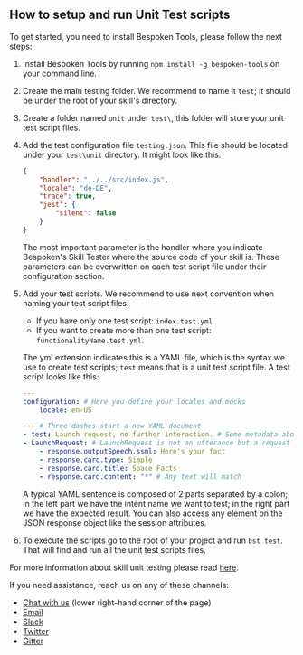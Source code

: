 ## **How to setup and run Unit Test scripts**
To get started, you need to install Bespoken Tools, please follow the next steps:
1. Install Bespoken Tools by running `npm install -g bespoken-tools` on your command line.
2. Create the main testing folder. We recommend to name it `test`; it should be under the root of your skill's directory.
3. Create a folder named `unit` under `test\`, this folder will store your unit test script files.  
4. Add the test configuration file `testing.json`. This file should be located under your `test\unit` directory. It might look like this:
    ```JSON
    {
        "handler": "../../src/index.js",
        "locale": "de-DE",
        "trace": true,
        "jest": {
            "silent": false
        }
    }
    ```
    The most important parameter is the handler where you indicate Bespoken's Skill Tester where the source code of your skill is. These parameters can be overwritten on each test script file under their configuration section.
5. Add your test scripts. We recommend to use next convention when naming your test script files:
     * If you have only one test script: `index.test.yml`
     * If you want to create more than one test script: `functionalityName.test.yml`. 
     
     The yml extension indicates this is a YAML file, which is the syntax we use to create test scripts; `test` means that is a unit test script file. A test script looks like this:
    ```YAML
    ---
    configuration: # Here you define your locales and mocks
        locale: en-US

    --- # Three dashes start a new YAML document
    - test: Launch request, no further interaction. # Some metadata about this test sequence
    - LaunchRequest: # LaunchRequest is not an utterance but a request type and reserved word
        - response.outputSpeech.ssml: Here's your fact
        - response.card.type: Simple
        - response.card.title: Space Facts
        - response.card.content: "*" # Any text will match
    ```
    A typical YAML sentence is composed of 2 parts separated by a colon; in the left part we have the intent name we want to test; in the right part we have the expected result. You can also access any element on the JSON response object like the session attributes.
6. To execute the scripts go to the root of your project and run `bst test`. That will find and run all the unit test scripts files.

For more information about skill unit testing please read [here](https://read.bespoken.io/unit-testing/getting-started/).

If you need assistance, reach us on any of these channels:
* [Chat with us](https://apps.bespoken.io/dashboard) (lower right-hand corner of the page)
* [Email](mailto:contact@bespoken.io)
* [Slack](http://www.alexaslack.com/)
* [Twitter](https://twitter.com/bespokenio)
* [Gitter](https://gitter.im/bespoken) 